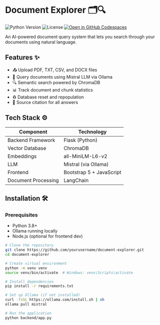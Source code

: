 # Document Explorer 🗂️🔍

![Python Version](https://img.shields.io/badge/python-3.8+-blue)
![License](https://img.shields.io/badge/license-MIT-green)
[![Open in GitHub Codespaces](https://img.shields.io/badge/Open%20in-Codespaces-blue?logo=github)](https://codespaces.new/yourusername/document-explorer)

An AI-powered document query system that lets you search through your documents using natural language.



## Features ✨

- 📤 Upload PDF, TXT, CSV, and DOCX files
- 🧠 Query documents using Mistral LLM via Ollama
- 🔍 Semantic search powered by ChromaDB
- 📊 Track document and chunk statistics
- ♻️ Database reset and repopulation
- 📑 Source citation for all answers

## Tech Stack ⚙️

| Component          | Technology               |
|--------------------|--------------------------|
| Backend Framework  | Flask (Python)           |
| Vector Database    | ChromaDB                 |
| Embeddings         | all-MiniLM-L6-v2         |
| LLM                | Mistral (via Ollama)     |
| Frontend           | Bootstrap 5 + JavaScript |
| Document Processing| LangChain                |

## Installation 🛠️

### Prerequisites
- Python 3.8+
- Ollama running locally
- Node.js (optional for frontend dev)

```bash
# Clone the repository
git clone https://github.com/yourusername/document-explorer.git
cd document-explorer

# Create virtual environment
python -m venv venv
source venv/bin/activate  # Windows: venv\Scripts\activate

# Install dependencies
pip install -r requirements.txt

# Set up Ollama (if not installed)
curl -fsSL https://ollama.com/install.sh | sh
ollama pull mistral

# Run the application
python backend/app.py